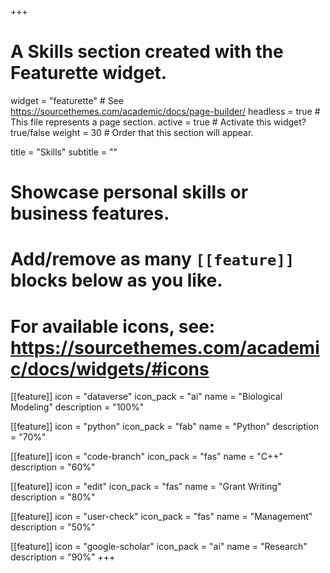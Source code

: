 +++
# A Skills section created with the Featurette widget.
widget = "featurette"  # See https://sourcethemes.com/academic/docs/page-builder/
headless = true  # This file represents a page section.
active = true  # Activate this widget? true/false
weight = 30  # Order that this section will appear.

title = "Skills"
subtitle = ""

# Showcase personal skills or business features.
# 
# Add/remove as many `[[feature]]` blocks below as you like.
# 
# For available icons, see: https://sourcethemes.com/academic/docs/widgets/#icons

[[feature]]
  icon = "dataverse"
  icon_pack = "ai"
  name = "Biological Modeling"
  description = "100%"
  
[[feature]]
  icon = "python"
  icon_pack = "fab"
  name = "Python"
  description = "70%"  
  
[[feature]]
  icon = "code-branch"
  icon_pack = "fas"
  name = "C++"
  description = "60%"

[[feature]]
  icon = "edit"
  icon_pack = "fas"
  name = "Grant Writing"
  description = "80%"

  [[feature]]
  icon = "user-check"
  icon_pack = "fas"
  name = "Management"
  description = "50%"

  [[feature]]
  icon = "google-scholar"
  icon_pack = "ai"
  name = "Research"
  description = "90%"
+++
